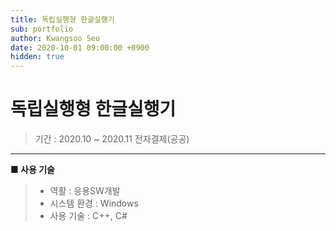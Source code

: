 ```yaml
---
title: 독립실행형 한글실행기
sub: portfolio
author: Kwangsoo Seo
date: 2020-10-01 09:00:00 +0900
hidden: true
---
```


# 독립실행형 한글실행기
> 기간 : 2020.10 ~ 2020.11
> 전자결제(공공)

---

**■ 사용 기술**

>  * 역활 : 응용SW개발
>  * 시스템 환경 : Windows
>  * 사용 기술 : C++, C#

